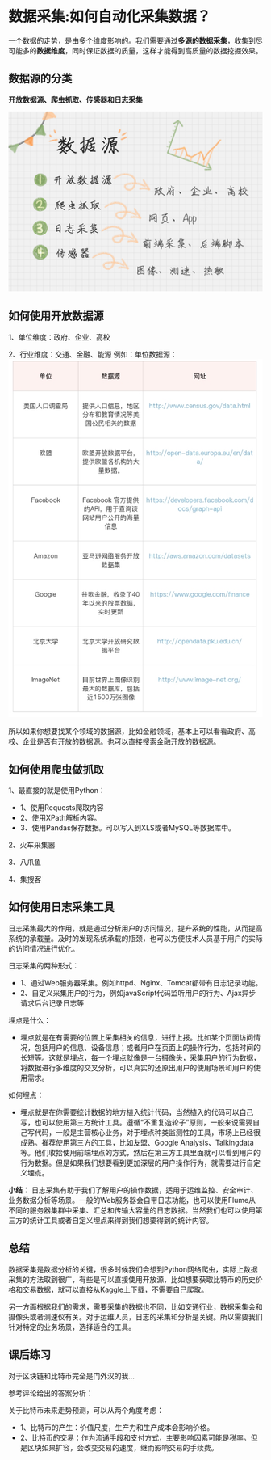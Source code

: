 # 数据采集:如何自动化采集数据？

一个数据的走势，是由多个维度影响的。我们需要通过**多源的数据采集**，收集到尽可能多的**数据维度**，同时保证数据的质量，这样才能得到高质量的数据挖掘效果。

## 数据源的分类
**开放数据源、爬虫抓取、传感器和日志采集**

![数据来源](数据源.jpg)

## 如何使用开放数据源
1、单位维度：政府、企业、高校

2、行业维度：交通、金融、能源
例如：单位数据源：
![单位数据源](单位数据源.jpg)

所以如果你想要找某个领域的数据源，比如金融领域，基本上可以看看政府、高校、企业是否有开放的数据源。也可以直接搜索金融开放的数据源。

## 如何使用爬虫做抓取
1、最直接的就是使用Python：
- 1、使用Requests爬取内容
- 2、使用XPath解析内容。
- 3、使用Pandas保存数据。可以写入到XLS或者MySQL等数据库中。

2、火车采集器

3、八爪鱼

4、集搜客
## 如何使用日志采集工具
日志采集最大的作用，就是通过分析用户的访问情况，提升系统的性能，从而提高系统的承载量。及时的发现系统承载的瓶颈，也可以方便技术人员基于用户的实际的访问情况进行优化。

日志采集的两种形式：
- 1、通过Web服务器采集。例如httpd、Nginx、Tomcat都带有日志记录功能。
- 2、自定义采集用户的行为，例如javaScript代码监听用户的行为、Ajax异步请求后台记录日志等

埋点是什么：
- 埋点就是在有需要的位置上采集相关的信息，进行上报。比如某个页面访问情况，包括用户的信息、设备信息；或者用户在页面上的操作行为，包括时间的长短等。这就是埋点，每一个埋点就像是一台摄像头，采集用户的行为数据，将数据进行多维度的交叉分析，可以真实的还原出用户的使用场景和用户的使用需求。

如何埋点：
- 埋点就是在你需要统计数据的地方植入统计代码，当然植入的代码可以自己写，也可以使用第三方统计工具。遵循“不重复造轮子”原则，一般来说需要自己写代码，一般是主营核心业务，对于埋点种类监测性的工具，市场上已经很成熟。推荐使用第三方的工具，比如友盟、Google Analysis、Talkingdata等。他们收拾使用前端埋点的方式，然后在第三方工具里面就可以看到用户的行为数据。但是如果我们想要看到更加深层的用户操作行为，就需要进行自定义埋点。

**小结：** 日志采集有助于我们了解用户的操作数据，适用于运维监控、安全审计、业务数据分析等场景。一般的Web服务器会自带日志功能，也可以使用Flume从不同的服务器集群中采集、汇总和传输大容量的日志数据。当然我们也可以使用第三方的统计工具或者自定义埋点来得到我们想要得到的统计内容。

## 总结
数据采集是数据分析的关键，很多时候我们会想到Python网络爬虫，实际上数据采集的方法取到很广，有些是可以直接使用开放源，比如想要获取比特币的历史价格和交易数据，就可以直接从Kaggle上下载，不需要自己爬取。

另一方面根据我们的需求，需要采集的数据也不同，比如交通行业，数据采集会和摄像头或者测速仪有关。对于运维人员，日志的采集和分析是关键。所以需要我们针对特定的业务场景，选择适合的工具。

## 课后练习
对于区块链和比特币完全是门外汉的我...

参考评论给出的答案分析：

关于比特币未来走势预测，可以从两个角度考虑：
- 1、比特币的产生：价值尺度，生产力和生产成本会影响价格。
- 2、比特币的交易：作为流通手段和支付方式，主要影响因素可能是税率。但是区块如果扩容，会改变交易的速度，继而影响交易的手续费。



